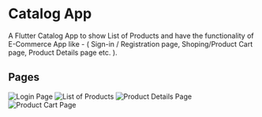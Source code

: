 # Catalog App

A Flutter Catalog App to show List of Products and have the functionality of E-Commerce App like - ( Sign-in / Registration page, Shoping/Product Cart page, Product Details page etc. ).

## Pages


![Login Page](https://user-images.githubusercontent.com/64002004/215147675-7340ae16-f07e-497d-ab3b-ed1ead6c3fbd.png)
![List of Products](https://user-images.githubusercontent.com/64002004/215147728-0ba9bf81-3d4e-4e23-ab95-810c033ca658.png)
![Product Details Page](https://user-images.githubusercontent.com/64002004/215147757-2a7c6089-3cad-41c7-9cfd-669a7b9d2704.png)
![Product Cart Page](https://user-images.githubusercontent.com/64002004/215147776-b7c103a7-dd66-4157-a2b1-2d220f729886.png)

